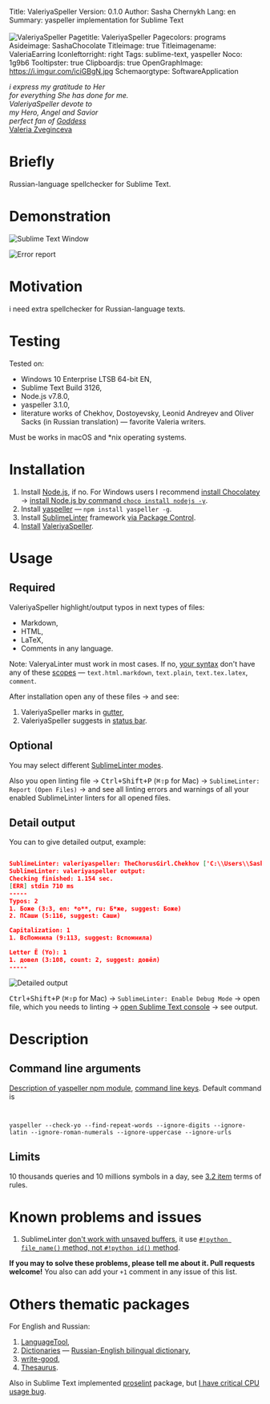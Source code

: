 Title: ValeriyaSpeller
Version: 0.1.0
Author: Sasha Chernykh
Lang: en
Summary: yaspeller implementation for Sublime Text <br><br> ![ValeriyaSpeller](https://i.imgur.com/bqRl8eD.png)
Pagetitle: ValeriyaSpeller
Pagecolors: programs
Asideimage: SashaChocolate
Titleimage: true
Titleimagename: ValeriaEarring
Iconleftorright: right
Tags: sublime-text, yaspeller
Noco: 1g9b6
Tooltipster: true
Clipboardjs: true
OpenGraphImage: https://i.imgur.com/iciGBgN.jpg
Schemaorgtype: SoftwareApplication

<div class="SashaEpigraph">
<em>i express my gratitude to Her <br>
for everything She has done for me. <br>
ValeriyaSpeller devote to <br>
my Hero, Angel and Savior <br>
perfect fan of <a href="https://vk.com/hair_in_the_wind">Goddess</a>
</em>
<div class="SashaEpigraphAuthor">
	<a href="https://vk.com/zombelina">Valeria Zveginceva</a>
</div>
</div>

# Briefly

Russian-language spellchecker for Sublime Text.

# Demonstration

![Sublime Text Window](https://i.imgur.com/bqRl8eD.png)

![Error report](https://i.imgur.com/5x542fy.png)

# Motivation

i need extra spellchecker for Russian-language texts.

# Testing

Tested on:

+ Windows 10 Enterprise LTSB 64-bit EN,
+ Sublime Text Build 3126,
+ Node.js v7.8.0,
+ yaspeller 3.1.0,
+ literature works of Chekhov, Dostoyevsky, Leonid Andreyev and Oliver Sacks (in Russian translation) — favorite Valeria writers.

Must be works in macOS and *nix operating systems.

# Installation

1. Install [Node.js](https://nodejs.org/en/), if no. For Windows users I recommend [install Chocolatey](https://lifehacker.ru/2015/01/08/chocolatey/) → [install Node.js by command `choco install nodejs -y`](https://chocolatey.org/packages/nodejs).
1. Install [yaspeller](https://www.npmjs.com/package/yaspeller) — `npm install yaspeller -g`.
1. Install [SublimeLinter](https://packagecontrol.io/packages/SublimeLinter) framework [via Package Control](https://docs.cs.cf.ac.uk/notes/sublime-text-packages/).
1. [Install](http://www.macdrifter.com/2012/08/install-sublime-packages-from-github.html) [ValeriyaSpeller](https://github.com/Kristinita/SublimeLinter-contrib-ValeriyaSpeller).

# Usage

## Required

ValeriyaSpeller highlight/output typos in next types of files:

+ Markdown,
+ HTML,
+ LaTeX,
+ Comments in any language.

Note: ValeryaLinter must work in most cases. If no, [your syntax](https://www.sublimetext.com/docs/3/syntax.html) don't have any of these [scopes](https://www.sublimetext.com/docs/3/scope_naming.html) — `text.html.markdown`, `text.plain`, `text.tex.latex`, `comment`.

After installation open any of these files → and see:

1. ValeriyaSpeller marks in [gutter](http://ru.stackoverflow.com/q/637536/199934),
1. ValeriyaSpeller suggests in [status bar](https://www.google.ru/search?q=status+bar&newwindow=1&source=lnms&tbm=isch&sa=X&ved=0ahUKEwi-j9WygojTAhVGiSwKHfRhATYQ_AUIBigB&biw=1173&bih=729).

## Optional

You may select different [SublimeLinter modes](http://www.sublimelinter.com/en/latest/lint_modes.html).

Also you open linting file → <kbd>Ctrl+Shift+P</kbd> (<kbd>⌘⇧p</kbd> for Mac) → `SublimeLinter: Report (Open Files)` → and see all linting errors and warnings of all your enabled SublimeLinter linters for all  opened files.

## Detail output

You can to give detailed output, example:

```json

SublimeLinter: valeriyaspeller: TheChorusGirl.Chekhov ['C:\\Users\\SashaChernykh\\AppData\\Roaming\\npm\\yaspeller.cmd', '--check-yo', '--find-repeat-words', '--ignore-digits', '--ignore-latin', '--ignore-roman-numerals', '--ignore-uppercase', '--ignore-urls']
SublimeLinter: valeriyaspeller output:
Checking finished: 1.154 sec.
[ERR] stdin 710 ms
-----
Typos: 2
1. Бoже (3:3, en: *o**, ru: Б*же, suggest: Боже)
2. ПСаши (5:116, suggest: Саши)

Capitalization: 1
1. ВсПомнила (9:113, suggest: Вспомнила)

Letter Ё (Yo): 1
1. довел (3:108, count: 2, suggest: довёл)
-----
```

![Detailed output](https://i.imgur.com/uC1hthv.png)

<kbd>Ctrl+Shift+P</kbd> (<kbd>⌘⇧p</kbd> for Mac) → `SublimeLinter: Enable Debug Mode` → open file, which you needs to linting → [open Sublime Text console](http://stackoverflow.com/q/13965877/5951529) → see output.

# Description

## Command line arguments

[Description of yaspeller npm module](https://www.npmjs.com/package/yaspeller), [command line keys](https://www.npmjs.com/package/yaspeller#options). Default command is

```shell


yaspeller --check-yo --find-repeat-words --ignore-digits --ignore-latin --ignore-roman-numerals --ignore-uppercase --ignore-urls
```

## Limits

10 thousands queries and 10 millions symbols in a day, see [3.2 item](https://yandex.ru/legal/speller_api/) terms of rules.

# Known problems and issues

1. SublimeLinter [don't work with unsaved buffers](https://github.com/SublimeLinter/SublimeLinter3/issues/545), it use [`#!python file_name()` method, not `#!python id()` method](https://www.sublimetext.com/docs/3/api_reference.html#sublime.View).

**If you may to solve these problems, please tell me about it. Pull requests welcome!** You also can add your `+1` comment in any issue of this list.

# Others thematic packages

For English and Russian:

1. [LanguageTool](https://packagecontrol.io/packages/LanguageTool),
1. [Dictionaries](https://packagecontrol.io/packages/LanguageTool) — [Russian-English bilingual dictionary](https://github.com/titoBouzout/Dictionaries/pull/68),
1. [write-good](https://packagecontrol.io/packages/SublimeLinter-contrib-write-good),
1. [Thesaurus](https://packagecontrol.io/packages/Thesaurus).

Also in Sublime Text implemented [proselint](https://packagecontrol.io/packages/SublimeLinter-contrib-proselint) package, but [I have critical CPU usage bug](https://github.com/amperser/proselint/issues/686).
